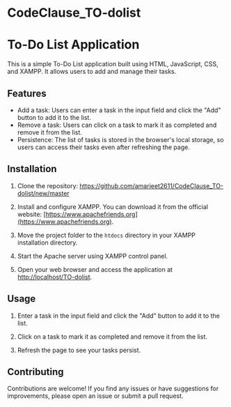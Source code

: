 # CodeClause_TO-dolist
# To-Do List Application

This is a simple To-Do List application built using HTML, JavaScript, CSS, and XAMPP. It allows users to add and manage their tasks.

## Features

- Add a task: Users can enter a task in the input field and click the "Add" button to add it to the list.
- Remove a task: Users can click on a task to mark it as completed and remove it from the list.
- Persistence: The list of tasks is stored in the browser's local storage, so users can access their tasks even after refreshing the page.

## Installation

1. Clone the repository: https://github.com/amarjeet2611/CodeClause_TO-dolist/new/master

2. Install and configure XAMPP. You can download it from the official website: [https://www.apachefriends.org](https://www.apachefriends.org).

3. Move the project folder to the `htdocs` directory in your XAMPP installation directory.

4. Start the Apache server using XAMPP control panel.

5. Open your web browser and access the application at [http://localhost/TO-dolist](http://localhost/To-dolist).

## Usage

1. Enter a task in the input field and click the "Add" button to add it to the list.

2. Click on a task to mark it as completed and remove it from the list.

3. Refresh the page to see your tasks persist.

## Contributing

Contributions are welcome! If you find any issues or have suggestions for improvements, please open an issue or submit a pull request.


